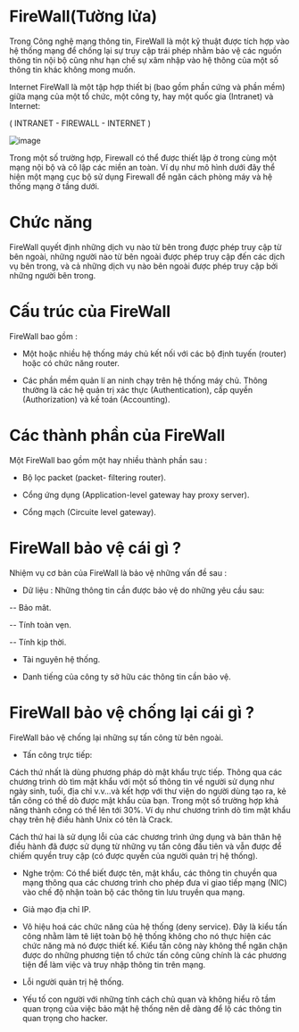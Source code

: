 # FireWall(Tường lửa)

Trong Công nghệ mạng thông tin, FireWall là một kỹ thuật được tích hợp vào hệ thống mạng để chống lại sự truy cập trái phép nhằm bảo vệ các nguồn thông tin nội bộ cũng như hạn chế sự xâm nhập vào hệ thông của một số thông tin khác không mong muốn.

Internet FireWall là một tập hợp thiết bị (bao gồm phần cứng và phần mềm) giữa mạng của một tổ chức, một công ty, hay một quốc gia (Intranet) và Internet:

( INTRANET - FIREWALL - INTERNET )

![image](https://user-images.githubusercontent.com/111721629/194815451-06ad89f8-ad07-4bc3-9163-ebb69ec56b81.png)

Trong một số trường hợp, Firewall có thể được thiết lập ở trong cùng một mạng nội bộ và cô lập các miền an toàn. Ví dụ như mô hình dưới đây thể hiện một mạng cục bộ sử dụng Firewall để ngăn cách phòng máy và hệ thống mạng ở tầng dưới.

# Chức năng

FireWall quyết định những dịch vụ nào từ bên trong được phép truy cập từ bên ngoài, những người nào từ bên ngoài được phép truy cập đến các dịch vụ bên trong, và cả những dịch vụ nào bên ngoài được phép truy cập bởi những người bên trong.

# Cấu trúc của FireWall

FireWall bao gồm :

- Một hoặc nhiều hệ thống máy chủ kết nối với các bộ định tuyến (router) hoặc có chức năng router.

- Các phần mềm quản lí an ninh chạy trên hệ thống máy chủ. Thông thường là các hệ quản trị xác thực (Authentication), cấp quyền (Authorization) và kế toán (Accounting).

# Các thành phần của FireWall

Một FireWall bao gồm một hay nhiều thành phần sau :

+ Bộ lọc packet (packet- filtering router).

+ Cổng ứng dụng (Application-level gateway hay proxy server).

+ Cổng mạch (Circuite level gateway).

# FireWall bảo vệ cái gì ?

Nhiệm vụ cơ bản của FireWall là bảo vệ những vấn đề sau :

+ Dữ liệu : Những thông tin cần được bảo vệ do những yêu cầu sau:

-- Bảo mât.

-- Tính toàn vẹn.

-- Tính kịp thời.

- Tài nguyên hệ thống.

- Danh tiếng của công ty sở hữu các thông tin cần bảo vệ.

# FireWall bảo vệ chống lại cái gì ?

FireWall bảo vệ chống lại những sự tấn công từ bên ngoài.

+ Tấn công trực tiếp:

Cách thứ nhất là dùng phương pháp dò mật khẩu trực tiếp. Thông qua các chương trình dò tìm mật khẩu với một số thông tin về người sử dụng như ngày sinh, tuổi, địa chỉ v.v…và kết hợp với thư viện do người dùng tạo ra, kẻ tấn công có thể dò được mật khẩu của bạn. Trong một số trường hợp khả năng thành công có thể lên tới 30%. Ví dụ như chương trình dò tìm mật khẩu chạy trên hệ điều hành Unix có tên là Crack.

Cách thứ hai là sử dụng lỗi của các chương trình ứng dụng và bản thân hệ điều hành đã được sử dụng từ những vụ tấn công đầu tiên và vẫn được để chiếm quyền truy cập (có được quyền của người quản trị hệ thống).

+ Nghe trộm: Có thể biết được tên, mật khẩu, các thông tin chuyền qua mạng thông qua các chương trình cho phép đưa vỉ giao tiếp mạng (NIC) vào chế độ nhận toàn bộ các thông tin lưu truyền qua mạng.

+ Giả mạo địa chỉ IP.

+ Vô hiệu hoá các chức năng của hệ thống (deny service). Đây là kiểu tấn công nhằm làm tê liệt toàn bộ hệ thống không cho nó thực hiện các chức năng mà nó được thiết kế. Kiểu tấn công này không thể ngăn chặn được do những phương tiện tổ chức tấn công cũng chính là các phương tiện để làm việc và truy nhập thông tin trên mạng.

+ Lỗi người quản trị hệ thống.

+ Yếu tố con người với những tính cách chủ quan và không hiểu rõ tầm quan trọng của việc bảo mật hệ thống nên dễ dàng để lộ các thông tin quan trọng cho hacker.
